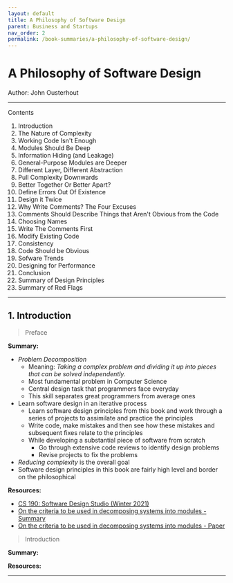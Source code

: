 ```yaml
---
layout: default
title: A Philosophy of Software Design
parent: Business and Startups
nav_order: 2
permalink: /book-summaries/a-philosophy-of-software-design/
---
```


# A Philosophy of Software Design

Author: John Ousterhout

----------------------------------------------------------------------------------------------------------------------------------------------------------------------------------

Contents
1. Introduction
2. The Nature of Complexity
3. Working Code Isn't Enough
4. Modules Should Be Deep
5. Information Hiding (and Leakage)
6. General-Purpose Modules are Deeper
7. Different Layer, Different Abstraction
8. Pull Complexity Downwards
9. Better Together Or Better Apart?
10. Define Errors Out Of Existence
11. Design it Twice
12. Why Write Comments? The Four Excuses
13. Comments Should Describe Things that Aren't Obvious from the Code
14. Choosing Names
15. Write The Comments First
16. Modify Existing Code
17. Consistency
18. Code Should be Obvious
19. Sofware Trends
20. Designing for Performance
21. Conclusion
22. Summary of Design Principles
23. Summary of Red Flags

----------------------------------------------------------------------------------------------------------------------------------------------------------------------------------

## 1. Introduction

> Preface

**Summary:**
- *Problem Decomposition*
    - Meaning: *Taking a complex problem and dividing it up into pieces that can be solved independently.*
    - Most fundamental problem in Computer Science
    - Central design task that programmers face everyday
    - This skill separates great programmers from average ones
- Learn software design in an iterative process
    - Learn software design principles from this book and work through a series of projects to assimilate and practice the principles
    - Write code, make mistakes and then see how these mistakes and subsequent fixes relate to the principles
    - While developing a substantial piece of software from scratch
        - Go through extensive code reviews to identify design problems
        - Revise projects to fix the problems
- *Reducing complexity* is the overall goal
- Software design principles in this book are fairly high level and border on the philosophical

**Resources:**
- [CS 190: Software Design Studio (Winter 2021)](https://web.stanford.edu/~ouster/cgi-bin/cs190-winter21/index.php)
- [On the criteria to be used in decomposing systems into modules - Summary](https://blog.acolyer.org/2016/09/05/on-the-criteria-to-be-used-in-decomposing-systems-into-modules/)
- [On the criteria to be used in decomposing systems into modules - Paper](https://github.com/koushikvikram/koushikvikram.github.io/blob/main/Book%20Summaries/resources/criteria_for_modularization.pdf)


> Introduction

**Summary:**


**Resources:**


----------------------------------------------------------------------------------------------------------------------------------------------------------------------------------